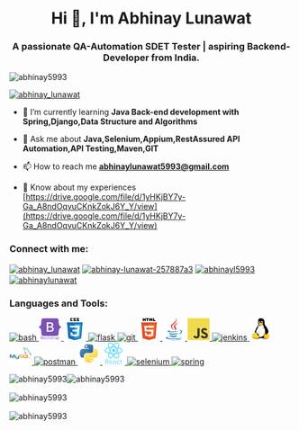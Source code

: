 <h1 align="center">Hi 👋, I'm Abhinay Lunawat</h1>
<h3 align="center">A passionate QA-Automation SDET Tester | aspiring Backend-Developer from India.</h3>

<p align="left"> <img src="https://komarev.com/ghpvc/?username=abhinay5993&label=Profile%20views&color=0e75b6&style=flat" alt="abhinay5993" /> </p>

<p align="left"> <a href="https://twitter.com/abhinay_lunawat" target="blank"><img src="https://img.shields.io/twitter/follow/abhinay_lunawat?logo=twitter&style=for-the-badge" alt="abhinay_lunawat" /></a> </p>

- 🌱 I’m currently learning **Java Back-end development with Spring,Django,Data Structure and Algorithms**

- 💬 Ask me about **Java,Selenium,Appium,RestAssured API Automation,API Testing,Maven,GIT**

- 📫 How to reach me **abhinaylunawat5993@gmail.com**

- 📄 Know about my experiences [https://drive.google.com/file/d/1yHKjBY7y-Ga_A8ndOqvuCKnkZokJ6Y_Y/view](https://drive.google.com/file/d/1yHKjBY7y-Ga_A8ndOqvuCKnkZokJ6Y_Y/view)

<h3 align="left">Connect with me:</h3>
<p align="left">
<a href="https://twitter.com/abhinay_lunawat" target="blank"><img align="center" src="https://raw.githubusercontent.com/rahuldkjain/github-profile-readme-generator/master/src/images/icons/Social/twitter.svg" alt="abhinay_lunawat" height="30" width="40" /></a>
<a href="https://linkedin.com/in/abhinay-lunawat-257887a3" target="blank"><img align="center" src="https://raw.githubusercontent.com/rahuldkjain/github-profile-readme-generator/master/src/images/icons/Social/linked-in-alt.svg" alt="abhinay-lunawat-257887a3" height="30" width="40" /></a>
<a href="https://fb.com/abhinayl5993" target="blank"><img align="center" src="https://raw.githubusercontent.com/rahuldkjain/github-profile-readme-generator/master/src/images/icons/Social/facebook.svg" alt="abhinayl5993" height="30" width="40" /></a>
<a href="https://auth.geeksforgeeks.org/user/abhinaylunawat" target="blank"><img align="center" src="https://raw.githubusercontent.com/rahuldkjain/github-profile-readme-generator/master/src/images/icons/Social/geeks-for-geeks.svg" alt="abhinaylunawat" height="30" width="40" /></a>
</p>

<h3 align="left">Languages and Tools:</h3>
<p align="left"> <a href="https://www.gnu.org/software/bash/" target="_blank" rel="noreferrer"> <img src="https://www.vectorlogo.zone/logos/gnu_bash/gnu_bash-icon.svg" alt="bash" width="40" height="40"/> </a> <a href="https://getbootstrap.com" target="_blank" rel="noreferrer"> <img src="https://raw.githubusercontent.com/devicons/devicon/master/icons/bootstrap/bootstrap-plain-wordmark.svg" alt="bootstrap" width="40" height="40"/> </a> <a href="https://www.w3schools.com/css/" target="_blank" rel="noreferrer"> <img src="https://raw.githubusercontent.com/devicons/devicon/master/icons/css3/css3-original-wordmark.svg" alt="css3" width="40" height="40"/> </a> <a href="https://flask.palletsprojects.com/" target="_blank" rel="noreferrer"> <img src="https://www.vectorlogo.zone/logos/pocoo_flask/pocoo_flask-icon.svg" alt="flask" width="40" height="40"/> </a> <a href="https://git-scm.com/" target="_blank" rel="noreferrer"> <img src="https://www.vectorlogo.zone/logos/git-scm/git-scm-icon.svg" alt="git" width="40" height="40"/> </a> <a href="https://www.w3.org/html/" target="_blank" rel="noreferrer"> <img src="https://raw.githubusercontent.com/devicons/devicon/master/icons/html5/html5-original-wordmark.svg" alt="html5" width="40" height="40"/> </a> <a href="https://www.java.com" target="_blank" rel="noreferrer"> <img src="https://raw.githubusercontent.com/devicons/devicon/master/icons/java/java-original.svg" alt="java" width="40" height="40"/> </a> <a href="https://developer.mozilla.org/en-US/docs/Web/JavaScript" target="_blank" rel="noreferrer"> <img src="https://raw.githubusercontent.com/devicons/devicon/master/icons/javascript/javascript-original.svg" alt="javascript" width="40" height="40"/> </a> <a href="https://www.jenkins.io" target="_blank" rel="noreferrer"> <img src="https://www.vectorlogo.zone/logos/jenkins/jenkins-icon.svg" alt="jenkins" width="40" height="40"/> </a> <a href="https://www.linux.org/" target="_blank" rel="noreferrer"> <img src="https://raw.githubusercontent.com/devicons/devicon/master/icons/linux/linux-original.svg" alt="linux" width="40" height="40"/> </a> <a href="https://www.mysql.com/" target="_blank" rel="noreferrer"> <img src="https://raw.githubusercontent.com/devicons/devicon/master/icons/mysql/mysql-original-wordmark.svg" alt="mysql" width="40" height="40"/> </a> <a href="https://postman.com" target="_blank" rel="noreferrer"> <img src="https://www.vectorlogo.zone/logos/getpostman/getpostman-icon.svg" alt="postman" width="40" height="40"/> </a> <a href="https://www.python.org" target="_blank" rel="noreferrer"> <img src="https://raw.githubusercontent.com/devicons/devicon/master/icons/python/python-original.svg" alt="python" width="40" height="40"/> </a> <a href="https://reactjs.org/" target="_blank" rel="noreferrer"> <img src="https://raw.githubusercontent.com/devicons/devicon/master/icons/react/react-original-wordmark.svg" alt="react" width="40" height="40"/> </a> <a href="https://www.selenium.dev" target="_blank" rel="noreferrer"> <img src="https://raw.githubusercontent.com/detain/svg-logos/780f25886640cef088af994181646db2f6b1a3f8/svg/selenium-logo.svg" alt="selenium" width="40" height="40"/> </a> <a href="https://spring.io/" target="_blank" rel="noreferrer"> <img src="https://www.vectorlogo.zone/logos/springio/springio-icon.svg" alt="spring" width="40" height="40"/> </a> </p>

<p><img align="left" src="https://github-readme-stats.vercel.app/api/top-langs?username=abhinay5993&show_icons=true&locale=en&layout=compact" alt="abhinay5993" /></p>

<p>&nbsp;<img align="left" src="https://github-readme-stats.vercel.app/api?username=abhinay5993&&show_icons=true&title_color=ffffff&icon_color=bb2acf&text_color=daf7dc&bg_color=151515" alt="abhinay5993" /></p>

<p><img align="center" src="https://github-readme-streak-stats.herokuapp.com/?user=abhinay5993&" alt="abhinay5993" /></p>
<p><img align="center" src="https://activity-graph.herokuapp.com/graph?username=abhinay5993&bg_color=0f2d3d&color=1cadfb&line=1cadfb&point=1cadfb&area=true&hide_border=true" alt="abhinay5993" /></p>
